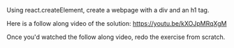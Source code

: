 Using react.createElement, create a webpage with a div and an h1 tag.

Here is a follow along video of the solution: https://youtu.be/kXOJpMRqXgM

Once you'd watched the follow along video, redo the exercise from scratch.
